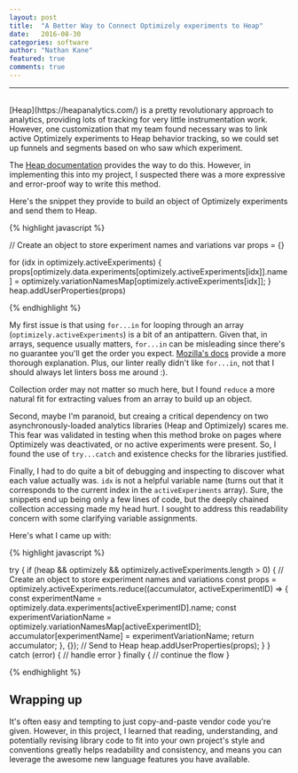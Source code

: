```yaml
---
layout: post
title:  "A Better Way to Connect Optimizely experiments to Heap"
date:   2016-08-30
categories: software
author: "Nathan Kane"
featured: true
comments: true
---
```


--------
<br>
[Heap](https://heapanalytics.com/) is a pretty revolutionary approach to analytics, providing lots of tracking for very little instrumentation work. However, one customization that my team found necessary was to link active Optimizely experiments to Heap behavior tracking, so we could set up funnels and segments based on who saw which experiment.

The [Heap documentation](https://heapanalytics.com/docs/using-identify) provides the way to do this. However, in implementing this into my project, I suspected there was a more expressive and error-proof way to write this method.

Here's the snippet they provide to build an object of Optimizely experiments and send them to Heap.

{% highlight javascript %}

// Create an object to store experiment names and variations
var props = {}

for (idx in optimizely.activeExperiments) {
    props[optimizely.data.experiments[optimizely.activeExperiments[idx]].name]
    = optimizely.variationNamesMap[optimizely.activeExperiments[idx]];
}
heap.addUserProperties(props)

{% endhighlight %}

My first issue is that using `for...in` for looping through an array (`optimizely.activeExperiments`) is a bit of an antipattern. Given that, in arrays, sequence usually matters, `for...in` can be misleading since there's no guarantee you'll get the order you expect. [Mozilla's docs](https://developer.mozilla.org/en-US/docs/Web/JavaScript/Reference/Statements/for...in) provide a more thorough explanation. Plus, our linter really didn't like `for...in`, not that I should always let linters boss me around :).

Collection order may not matter so much here, but I found `reduce` a more natural fit for extracting values from an array to build up an object.

Second, maybe I'm paranoid, but creaing a critical dependency on two asynchronously-loaded analytics libraries (Heap and Optimizely) scares me. This fear was validated in testing when this method broke on pages where Optimizely was deactivated, or no active experiments were present. So, I found the use of `try...catch` and existence checks for the libraries justified.

Finally, I had to do quite a bit of debugging and inspecting to discover what each value actually was. `idx` is not a helpful variable name (turns out that it corresponds to the current index in the `activeExperiments` array). Sure, the snippets end up being only a few lines of code, but the deeply chained collection accessing made my head hurt. I sought to address this readability concern with some clarifying variable assignments.

Here's what I came up with:

{% highlight javascript %}

try {
  if (heap && optimizely && optimizely.activeExperiments.length > 0) {
    // Create an object to store experiment names and variations
    const props = optimizely.activeExperiments.reduce((accumulator, activeExperimentID) => {
    const experimentName = optimizely.data.experiments[activeExperimentID].name;
    const experimentVariationName = optimizely.variationNamesMap[activeExperimentID];
    accumulator[experimentName] = experimentVariationName;
    return accumulator;
  }, {});
  // Send to Heap
  heap.addUserProperties(props);
  }
} catch (error) {
  // handle error
} finally {
  // continue the flow
}

{% endhighlight %}

## Wrapping up
It's often easy and tempting to just copy-and-paste vendor code you're given. However, in this project, I learned that reading, understanding, and potentially revising library code to fit into your own project's style and conventions greatly helps readability and consistency, and means you can leverage the awesome new language features you have available.
